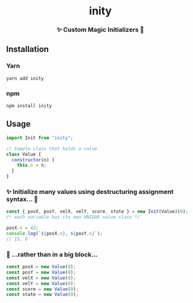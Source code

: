<p align="center">
  <h1 align="center">inity</h1>
  <h3 align="center">✨ Custom Magic Initializers 🧙</h3>
</p>

## Installation

### Yarn

```
yarn add inity
```

### npm

```
npm install inity
```

## Usage

```js
import Init from "inity";

// Sample class that holds a value
class Value {
  constructor(n) {
    this.n = n;
  }
}
```

### ✨ Initialize many values using destructuring assignment syntax... 🧙

```js
const { posX, posY, velX, velY, score, state } = new Init(Value)(0);
/* each variable has its own UNIQUE value class */

posX.n = 42;
console.log(`${posX.n}, ${posY.n}`);
// 15, 0
```

### 💩 ...rather than in a big block...

```js
const posX = new Value(0);
const posY = new Value(0);
const velX = new Value(0);
const velY = new Value(0);
const score = new Value(0);
const state = new Value(0);
```
